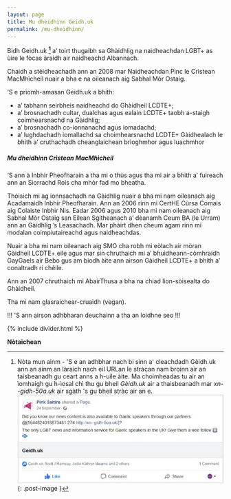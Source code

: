 ```yaml
---
layout: page
title: Mu dheidhinn Geidh.uk
permalink: /mu-dheidhinn/
---
```


Bidh Geidh.uk **[^1]** a’ toirt thugaibh sa Ghàidhlig na naidheachdan LGBT+ as ùire le fòcas àraidh air naidheachd Albannach.

Chaidh a stèidheachadh ann an 2008 mar Naidheachdan Pinc le Crìstean MacMhìcheil nuair a bha e na oileanach aig Sabhal Mòr Ostaig.

‘S e prìomh-amasan Geidh.uk a bhith:

* a’ tabhann seirbheis naidheachd do Ghàidheil LCDTE+;
* a’ brosnachadh cultar, dualchas agus ealain LCDTE+ taobh a-staigh coimhearsnachd na Gàidhlig;
* a’ brosnachadh  co-ionnanachd agus iomadachd;
* a’ lughdachadh iomallachd sa choimhearsnachd LCDTE+ Gàidhealach le bhith a’ cruthachadh cheanglaichean brìoghmhor agus luachmhor

##### Mu dheidhinn Crìstean MacMhìcheil

‘S ann à Inbhir Pheofharain a tha mi o thùs agus tha mi air a bhith a’ fuireach ann an Sìorrachd Rois cha mhòr fad mo bheatha.

Thòisich mi ag ionnsachadh na Gàidhlig nuair a bha mi nam oileanach aig Acadamaidh Inbhir Pheofharain. Ann an 2006 rinn mi CertHE Cùrsa Comais aig Colaiste Inbhir Nis. Eadar 2006 agus 2010 bha mi nam oileanach aig Sabhal Mòr Ostaig san Eilean Sgitheanach a’ dèanamh Ceum BA (le Urram) ann an Gàidhlig ’s Leasachadh. Mar phàirt dhen cheum agam rinn mi modalan coimpiutaireachd agus naidheachdas.

Nuair a bha mi nam oileanach aig SMO cha robh mi eòlach air mòran Gàidheil LCDTE+ eile agus mar sin chruthaich mi a’ bhuidheann-còmhraidh GayGaels air Bebo gus am biodh àite ann airson Gàidheil LCDTE+ a bhith a’ conaltradh ri chèile.

Ann an 2007 chruthaich mi AbairThusa a bha na chiad lìon-sòisealta do Ghàidheil.

Tha mi nam glasraichear-cruaidh (vegan).

!!! 'S ann airson adhbharan deuchainn a tha an loidhne seo !!!

{% include divider.html %}

**Nòtaichean**

[^1]: Nòta mun ainm - 'S e an adhbhar nach bi sinn a' cleachdadh Gèidh.uk ann an ainm an làraich nach eil URLan le stràcan nam broinn air an taisbeanadh gu ceart anns a h-uile àite. Ma choimheadas tu air an ìomhaigh gu h-ìosal chì thu gu bheil _Gèidh.uk_ air a thaisbeanadh mar _xn--gidh-50a.uk_ air sgàth 's gu bheil stràc air an e. ![Nòta mun ainm](/images/nota-mun-ainm.jpg){: .post-image }
